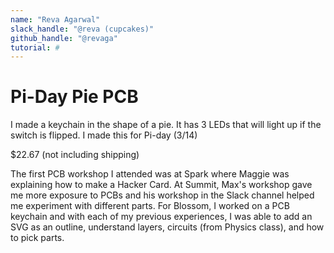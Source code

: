 ```yaml
---
name: "Reva Agarwal"
slack_handle: "@reva (cupcakes)"
github_handle: "@revaga"
tutorial: # 
---
```


# Pi-Day Pie PCB

<!-- Describe your board in 2-3 sentences. What are you making? What will it do? -->
I made a keychain in the shape of a pie. It has 3 LEDs that will light up if the switch is flipped. I made this for Pi-day (3/14)

<!-- How much is it going to cost? -->
$22.67 (not including shipping)

<!-- Tell us a little bit about your design process. What were some challenges? What helped? ***Totally optional*** -->
The first PCB workshop I attended was at Spark where Maggie was explaining how to make a Hacker Card. At Summit, Max's workshop gave me more exposure to PCBs and his workshop in the Slack channel helped me experiment with different parts. 
For Blossom, I worked on a PCB keychain and with each of my previous experiences, I was able to add an SVG as an outline, understand layers, circuits (from Physics class), and how to pick parts.
